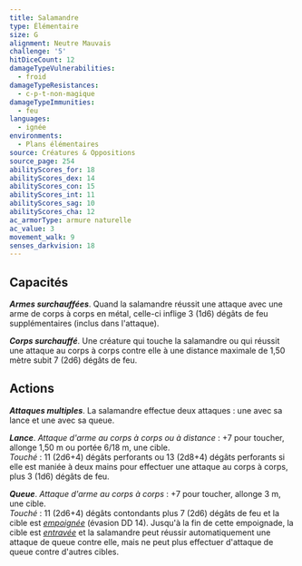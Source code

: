 ```yaml
---
title: Salamandre
type: Élémentaire
size: G
alignment: Neutre Mauvais
challenge: '5'
hitDiceCount: 12
damageTypeVulnerabilities:
  - froid
damageTypeResistances:
  - c-p-t-non-magique
damageTypeImmunities:
  - feu
languages:
  - ignée
environments:
  - Plans élémentaires
source: Créatures & Oppositions
source_page: 254
abilityScores_for: 18
abilityScores_dex: 14
abilityScores_con: 15
abilityScores_int: 11
abilityScores_sag: 10
abilityScores_cha: 12
ac_armorType: armure naturelle
ac_value: 3
movement_walk: 9
senses_darkvision: 18
---
```

## Capacités
_**Armes surchauffées**_. Quand la salamandre réussit une attaque avec une arme de corps à corps en métal, celle-ci inflige 3 (1d6) dégâts de feu supplémentaires (inclus dans l'attaque).

_**Corps surchauffé**_. Une créature qui touche la salamandre ou qui réussit une attaque au corps à corps contre elle à une distance maximale de 1,50 mètre subit 7 (2d6) dégâts de feu.

## Actions
_**Attaques multiples**_. La salamandre effectue deux attaques : une avec sa lance et une avec sa queue.

_**Lance**_. _Attaque d'arme au corps à corps ou à distance_ : +7 pour toucher, allonge 1,50 m ou portée 6/18 m, une cible.  
_Touché_ : 11 (2d6+4) dégâts perforants ou 13 (2d8+4) dégâts perforants si elle est maniée à deux mains pour effectuer une attaque au corps à corps, plus 3 (1d6) dégâts de feu.

_**Queue**_. _Attaque d'arme au corps à corps_ : +7 pour toucher, allonge 3 m, une cible.  
_Touché_ : 11 (2d6+4) dégâts contondants plus 7 (2d6) dégâts de feu et la cible est [_empoignée_](/gerer-la-sante-du-personnage/#empoigne) (évasion DD 14). Jusqu'à la fin de cette empoignade, la cible est [_entravée_](/gerer-la-sante-du-personnage/#entrave) et la salamandre peut réussir automatiquement une attaque de queue contre elle, mais ne peut plus effectuer d'attaque de queue contre d'autres cibles.
